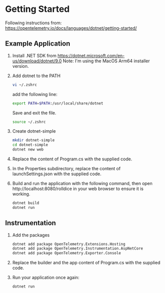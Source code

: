# Getting Started

Following instructions from:
https://opentelemetry.io/docs/languages/dotnet/getting-started/

## Example Application

1. Install .NET SDK from https://dotnet.microsoft.com/en-us/download/dotnet/9.0
   Note: I'm using the MacOS Arm64 installer version.

2. Add dotnet to the PATH

    ```bash
    vi ~/.zshrc
    ```

    add the following line:

    ```bash
    export PATH=$PATH:/usr/local/share/dotnet
    ```

    Save and exit the file.

    ```bash
    source ~/.zshrc
    ```

3. Create dotnet-simple

    ```bash
    mkdir dotnet-simple
    cd dotnet-simple
    dotnet new web
    ```

4. Replace the content of Program.cs with the supplied code.

5. In the Properties subdirectory, replace the content of launchSettings.json with the supplied code.

6. Build and run the application with the following command, then open http://localhost:8080/rolldice in your web browser to ensure it is working.

    ```bash
    dotnet build
    dotnet run
    ```

## Instrumentation

1. Add the packages

    ```bash
    dotnet add package OpenTelemetry.Extensions.Hosting
    dotnet add package OpenTelemetry.Instrumentation.AspNetCore
    dotnet add package OpenTelemetry.Exporter.Console
    ```

2. Replace the builder and the app content of Program.cs with the supplied code.

3. Run your application once again:

    ```bash
    dotnet run
    ```


